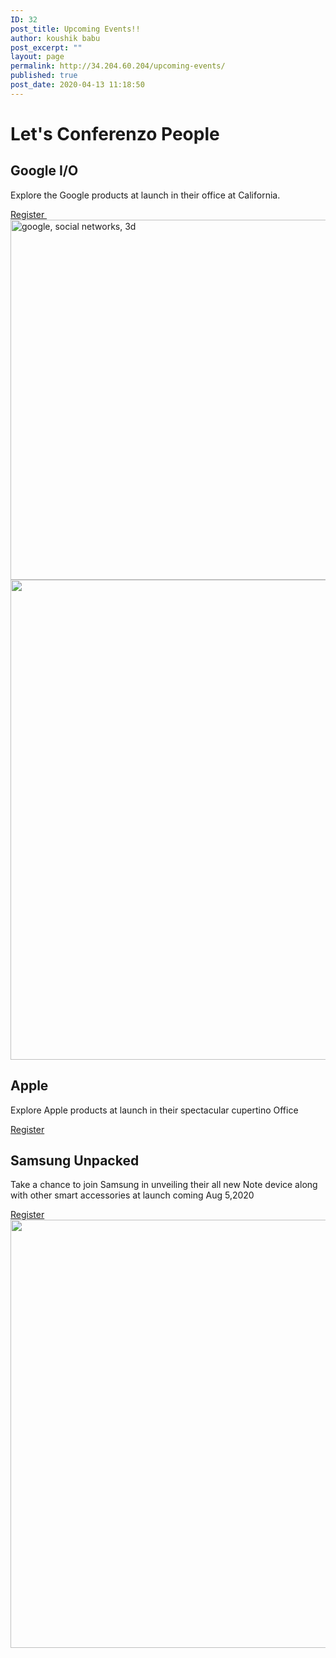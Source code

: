 ```yaml
---
ID: 32
post_title: Upcoming Events!!
author: koushik babu
post_excerpt: ""
layout: page
permalink: http://34.204.60.204/upcoming-events/
published: true
post_date: 2020-04-13 11:18:50
---
```

<h1>Let's Conferenzo People                        
</h1>		
			<h2>Google I/O</h2>		
		<p>Explore the Google products at launch in their office at California.</p>		
			<a href="#" role="button">
						Register
					</a>
										<img src="http://18.204.15.73/wp-content/uploads/2020/07/google-social-networks-3d-1762248.jpg" title="" alt="" />											
										<img width="1024" height="576" src="https://confrenzo.s3.amazonaws.com/wp-content/uploads/2020/08/01091550/google-social-networks-3d-1762248-1024x576.jpg" alt="google, social networks, 3d" />											
										<img width="1024" height="768" src="https://confrenzo.s3.amazonaws.com/wp-content/uploads/2020/08/01085604/pexels-jess-bailey-designs-788946-1024x768.jpg" alt="" srcset="https://confrenzo.s3.amazonaws.com/wp-content/uploads/2020/08/01085604/pexels-jess-bailey-designs-788946-1024x768.jpg 1024w, https://confrenzo.s3.amazonaws.com/wp-content/uploads/2020/08/01085604/pexels-jess-bailey-designs-788946-300x225.jpg 300w, https://confrenzo.s3.amazonaws.com/wp-content/uploads/2020/08/01085604/pexels-jess-bailey-designs-788946-768x576.jpg 768w, https://confrenzo.s3.amazonaws.com/wp-content/uploads/2020/08/01085604/pexels-jess-bailey-designs-788946-1536x1152.jpg 1536w, https://confrenzo.s3.amazonaws.com/wp-content/uploads/2020/08/01085604/pexels-jess-bailey-designs-788946-2048x1536.jpg 2048w" sizes="(max-width: 1024px) 100vw, 1024px" />											
			<h2>Apple</h2>		
		<p>Explore Apple products at launch in their spectacular cupertino Office</p>		
			<a href="#" role="button">
						Register
					</a>
			<h2>Samsung Unpacked</h2>		
		<p>Take a chance to join Samsung in unveiling their all new Note device along with other smart accessories at launch coming Aug 5,2020</p>		
			<a href="#" role="button">
						Register
					</a>
										<img width="1024" height="685" src="https://confrenzo.s3.amazonaws.com/wp-content/uploads/2020/08/01091820/pexels-john-tekeridis-214487-1024x685.jpg" alt="" srcset="https://confrenzo.s3.amazonaws.com/wp-content/uploads/2020/08/01091820/pexels-john-tekeridis-214487-1024x685.jpg 1024w, https://confrenzo.s3.amazonaws.com/wp-content/uploads/2020/08/01091820/pexels-john-tekeridis-214487-300x201.jpg 300w, https://confrenzo.s3.amazonaws.com/wp-content/uploads/2020/08/01091820/pexels-john-tekeridis-214487-768x514.jpg 768w, https://confrenzo.s3.amazonaws.com/wp-content/uploads/2020/08/01091820/pexels-john-tekeridis-214487-1536x1028.jpg 1536w, https://confrenzo.s3.amazonaws.com/wp-content/uploads/2020/08/01091820/pexels-john-tekeridis-214487-2048x1371.jpg 2048w" sizes="(max-width: 1024px) 100vw, 1024px" />